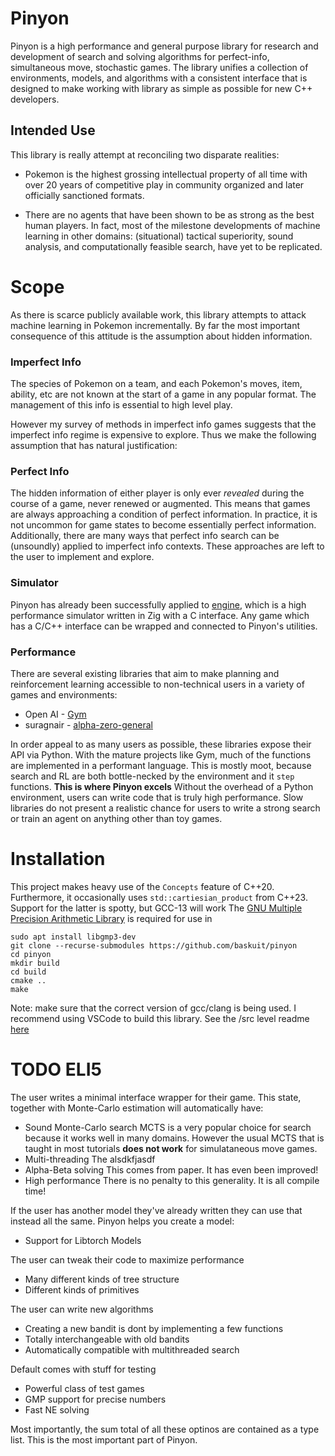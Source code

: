 
# Pinyon

Pinyon is a high performance and general purpose library for research and development of search and solving algorithms for perfect-info, simultaneous move, stochastic games.
The library unifies a collection of environments, models, and algorithms with a consistent interface that is designed to make working with library as simple as possible for new C++ developers.

## Intended Use

This library is really attempt at reconciling two disparate realities:

* Pokemon is the highest grossing intellectual property of all time with over 20 years of competitive play in community organized and later officially sanctioned formats.

* There are no agents that have been shown to be as strong as the best human players. In fact, most of the milestone developments of machine learning in other domains: (situational) tactical superiority, sound analysis, and computationally feasible search, have yet to be replicated.

# Scope

As there is scarce publicly available work, this library attempts to attack machine learning in Pokemon incrementally. By far the most important consequence of this attitude is the assumption about hidden information.

### Imperfect Info
The species of Pokemon on a team, and each Pokemon's moves, item, ability, etc are not known at the start of a game in any popular format. The management of this info is essential to high level play.

However my survey of methods in imperfect info games suggests that the imperfect info regime is expensive to explore. Thus we make the following assumption that has natural justification:

### Perfect Info
The hidden information of either player is only ever *revealed* during the course of a game, never renewed or augmented.
This means that games are always approaching a condition of perfect information. In practice, it is not uncommon for game states to become essentially perfect information. Additionally, there are many ways that perfect info search can be (unsoundly) applied to imperfect info contexts. These approaches are left to the user to implement and explore.

### Simulator
Pinyon has already been successfully applied to [engine](https://github.com/pkmn/engine), which is a high performance simulator written in Zig with a C interface. Any game which has a C/C++ interface can be wrapped and connected to Pinyon's utilities. 

### Performance
There are several existing libraries that aim to make planning and reinforcement learning accessible to non-technical users in a variety of games and environments:
* Open AI - [Gym](https://github.com/openai/gym)
* suragnair - [alpha-zero-general](https://github.com/suragnair/alpha-zero-general)

In order appeal to as many users as possible, these libraries expose their API via Python. With the mature projects like Gym, much of the functions are implemented in a performant language. 
This is mostly moot, because search and RL are both bottle-necked by the environment and it `step` functions.
**This is where Pinyon excels**
Without the overhead of a Python   environment, users can write code that is truly high performance.
Slow libraries do not present a realistic chance for users to write a strong search or train an agent on anything other than toy games. 

# Installation
This project makes heavy use of the `Concepts` feature of C++20. Furthermore, it occasionally uses `std::cartiesian_product` from C++23. Support for the latter is spotty, but GCC-13 will work
The [GNU Multiple Precision Arithmetic Library](https://gmplib.org/) is required for use in
```
sudo apt install libgmp3-dev
git clone --recurse-submodules https://github.com/baskuit/pinyon
cd pinyon
mkdir build
cd build
cmake ..
make
```
Note: make sure that the correct version of gcc/clang is being used. I recommend using VSCode to build this library. See the /src level readme [here](src/readme.md#LanguageandDevelopmentEnvironment)

# TODO ELI5

The user writes a minimal interface wrapper for their game. This state, together with Monte-Carlo estimation will automatically have:

* Sound Monte-Carlo search
MCTS is a very popular choice for search because it works well in many domains. However the usual MCTS that is taught in most tutorials **does not work** for simulataneous move games.
* Multi-threading
The alsdkfjasdf
* Alpha-Beta solving
This comes from paper. It has even been improved!
* High performance
There is no penalty to this generality. It is all compile time!

If the user has another model they've already written they can use that instead all the same. Pinyon helps you create a model:

* Support for Libtorch Models

The user can tweak their code to maximize performance

* Many different kinds of tree structure
* Different kinds of primitives

The user can write new algorithms

* Creating a new bandit is dont by implementing a few functions
* Totally interchangeable with old bandits
* Automatically compatible with multithreaded search

Default comes with stuff for testing
* Powerful class of test games
* GMP support for precise numbers
* Fast NE solving

Most importantly, the sum total of all these optinos are contained as a type list.
This is the most important part of Pinyon. 


